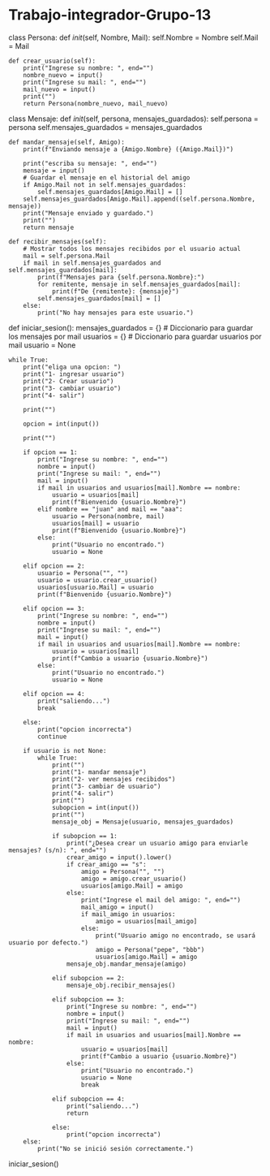 # Trabajo-integrador-Grupo-13


class Persona:
    def _init_(self, Nombre, Mail):
        self.Nombre = Nombre
        self.Mail = Mail

    def crear_usuario(self):
        print("Ingrese su nombre: ", end="")
        nombre_nuevo = input()
        print("Ingrese su mail: ", end="")
        mail_nuevo = input()
        print("")
        return Persona(nombre_nuevo, mail_nuevo)
    

class Mensaje:
    def _init_(self, persona, mensajes_guardados):
        self.persona = persona
        self.mensajes_guardados = mensajes_guardados

    def mandar_mensaje(self, Amigo):
        print(f"Enviando mensaje a {Amigo.Nombre} ({Amigo.Mail})")

        print("escriba su mensaje: ", end="")
        mensaje = input()
        # Guardar el mensaje en el historial del amigo
        if Amigo.Mail not in self.mensajes_guardados:
            self.mensajes_guardados[Amigo.Mail] = []
        self.mensajes_guardados[Amigo.Mail].append((self.persona.Nombre, mensaje))
        print("Mensaje enviado y guardado.")
        print("")
        return mensaje
        
    def recibir_mensajes(self):
        # Mostrar todos los mensajes recibidos por el usuario actual
        mail = self.persona.Mail
        if mail in self.mensajes_guardados and self.mensajes_guardados[mail]:
            print(f"Mensajes para {self.persona.Nombre}:")
            for remitente, mensaje in self.mensajes_guardados[mail]:
                print(f"De {remitente}: {mensaje}")
            self.mensajes_guardados[mail] = []
        else:
            print("No hay mensajes para este usuario.")

def iniciar_sesion():
    mensajes_guardados = {}  # Diccionario para guardar los mensajes por mail
    usuarios = {}  # Diccionario para guardar usuarios por mail
    usuario = None

    while True:
        print("eliga una opcion: ")
        print("1- ingresar usuario")
        print("2- Crear usuario")
        print("3- cambiar usuario")
        print("4- salir")

        print("")

        opcion = int(input())

        print("")

        if opcion == 1:
            print("Ingrese su nombre: ", end="")
            nombre = input()
            print("Ingrese su mail: ", end="")
            mail = input()
            if mail in usuarios and usuarios[mail].Nombre == nombre:
                usuario = usuarios[mail]
                print(f"Bienvenido {usuario.Nombre}")
            elif nombre == "juan" and mail == "aaa":
                usuario = Persona(nombre, mail)
                usuarios[mail] = usuario
                print(f"Bienvenido {usuario.Nombre}")
            else:
                print("Usuario no encontrado.")
                usuario = None

        elif opcion == 2:
            usuario = Persona("", "")
            usuario = usuario.crear_usuario()
            usuarios[usuario.Mail] = usuario
            print(f"Bienvenido {usuario.Nombre}")

        elif opcion == 3:
            print("Ingrese su nombre: ", end="")
            nombre = input()
            print("Ingrese su mail: ", end="")
            mail = input()
            if mail in usuarios and usuarios[mail].Nombre == nombre:
                usuario = usuarios[mail]
                print(f"Cambio a usuario {usuario.Nombre}")
            else:
                print("Usuario no encontrado.")
                usuario = None

        elif opcion == 4:
            print("saliendo...")
            break

        else:
            print("opcion incorrecta")
            continue

        if usuario is not None:
            while True:
                print("")
                print("1- mandar mensaje")
                print("2- ver mensajes recibidos")
                print("3- cambiar de usuario")
                print("4- salir")
                print("")
                subopcion = int(input())
                print("")
                mensaje_obj = Mensaje(usuario, mensajes_guardados)

                if subopcion == 1:
                    print("¿Desea crear un usuario amigo para enviarle mensajes? (s/n): ", end="")
                    crear_amigo = input().lower()
                    if crear_amigo == "s":
                        amigo = Persona("", "")
                        amigo = amigo.crear_usuario()
                        usuarios[amigo.Mail] = amigo
                    else:
                        print("Ingrese el mail del amigo: ", end="")
                        mail_amigo = input()
                        if mail_amigo in usuarios:
                            amigo = usuarios[mail_amigo]
                        else:
                            print("Usuario amigo no encontrado, se usará usuario por defecto.")
                            amigo = Persona("pepe", "bbb")
                            usuarios[amigo.Mail] = amigo
                    mensaje_obj.mandar_mensaje(amigo)

                elif subopcion == 2:
                    mensaje_obj.recibir_mensajes()

                elif subopcion == 3:
                    print("Ingrese su nombre: ", end="")
                    nombre = input()
                    print("Ingrese su mail: ", end="")
                    mail = input()
                    if mail in usuarios and usuarios[mail].Nombre == nombre:
                        usuario = usuarios[mail]
                        print(f"Cambio a usuario {usuario.Nombre}")
                    else:
                        print("Usuario no encontrado.")
                        usuario = None
                        break

                elif subopcion == 4:
                    print("saliendo...")
                    return

                else:
                    print("opcion incorrecta")
        else:
            print("No se inició sesión correctamente.")

iniciar_sesion()
